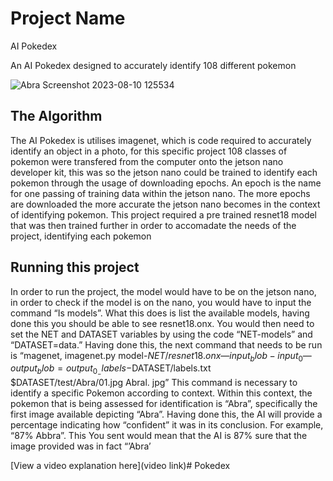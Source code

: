 # Project Name
AI Pokedex 

An AI Pokedex designed to accurately identify 108 different pokemon 

![Abra Screenshot 2023-08-10 125534](https://github.com/dmcneroforte/Pokedex/assets/141778017/447e6bd2-5de8-4eae-afbe-687063770b11)

## The Algorithm


The AI Pokedex is utilises imagenet, which is code required to accurately identify an object in a photo, for this specific project 108 classes of pokemon were transfered from the computer onto the jetson nano developer kit, this was so the jetson nano could be trained to identify each pokemon through the usage of downloading epochs. An epoch is the name for one passing of training data within the jetson nano. The more epochs are downloaded the more accurate the jetson nano becomes in the context of identifying pokemon. This project required a pre trained resnet18 model that was then trained further in order to accomadate the needs of the project, identifying each pokemon


## Running this project

In order to run the project, the model would have to be on the jetson nano, in order to check if the model is on the nano, you would have to input the command “Is models”. What this does is list the available models, having done this you should be able to see resnet18.onx. You would then need to set the NET and DATASET variables by using the code “NET-models” and “DATASET=data.” Having done this, the next command that needs to be run is “magenet, imagenet.py model-$NET/resnet18.onx —input_blob-input_0 —output_blob=output_0 _ - labels-$DATASET/labels.txt $DATASET/test/Abra/01.jpg Abral. jpg” This command is necessary to identify a specific Pokemon according to context. Within this context, the pokemon that is being assessed for identification is “Abra”, specifically the first image available depicting “Abra”. Having done this, the AI will provide a percentage indicating how
“confident” it was in its conclusion. For example,
“87% Abbra”. This
You sent
would mean that the AI is 87% sure that the image provided was in fact
“’Abra’


[View a video explanation here](video link)# Pokedex
